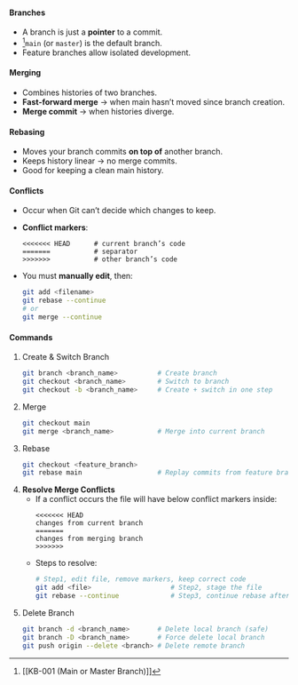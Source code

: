 #### Branches
- A branch is just a **pointer** to a commit.
- [^1]`main` (or `master`) is the default branch.
- Feature branches allow isolated development.

#### Merging
- Combines histories of two branches.
- **Fast-forward merge** → when main hasn’t moved since branch creation.
- **Merge commit** → when histories diverge.

#### Rebasing
- Moves your branch commits **on top of** another branch.
- Keeps history linear → no merge commits.
- Good for keeping a clean main history.

#### Conflicts
- Occur when Git can’t decide which changes to keep.
- **Conflict markers**:
	```plaintext
	<<<<<<< HEAD      # current branch’s code
	=======           # separator
    >>>>>>> 	      # other branch’s code
	```

- You must **manually edit**, then:
	```bash
	git add <filename>
	git rebase --continue
	# or
	git merge --continue
	```

#### Commands
1. Create & Switch Branch
	```bash
	git branch <branch_name>          # Create branch
	git checkout <branch_name>        # Switch to branch
	git checkout -b <branch_name>     # Create + switch in one step
	```
2. Merge
	```bash
	git checkout main
	git merge <branch_name>           # Merge into current branch
	```
3. Rebase
	```bash
	git checkout <feature_branch>
	git rebase main                   # Replay commits from feature branch on top of main
	```
4. **Resolve Merge Conflicts**
	- If a conflict occurs the file will have below conflict markers inside:
		```plaintext
		<<<<<<< HEAD
		changes from current branch
		=======
		changes from merging branch
        >>>>>>> 
		```
	- Steps to resolve:
		```bash
		# Step1, edit file, remove markers, keep correct code
		git add <file>                    # Step2, stage the file
		git rebase --continue             # Step3, continue rebase after resolving
		```
5. Delete Branch
	```bash
	git branch -d <branch_name>       # Delete local branch (safe)
	git branch -D <branch_name>       # Force delete local branch
	git push origin --delete <branch> # Delete remote branch
	```

[^1]: [[KB-001 (Main or Master Branch)]]
